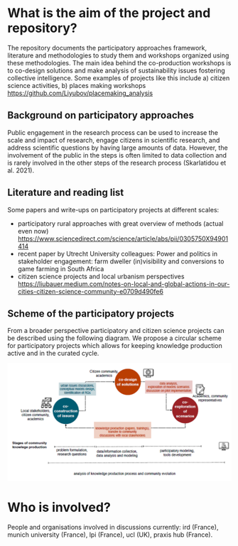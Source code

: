 # What is the aim of the project and repository?
The repository documents the participatory approaches framework, literature and methodologies to study them and workshops organized using these methodologies.
The main idea behind the co-production workshops is to co-design solutions and make analysis of sustainability issues fostering collective intelligence. 
Some examples of projects like this include a) citizen science activities, b) places making workshops https://github.com/Liyubov/placemaking_analysis 

## Background on participatory approaches 

Public engagement in the research process can be used to increase the scale and impact of research, engage citizens in scientific research, and address scientific questions by having large amounts of data. However, the involvement of the public in the steps is often limited to data collection and is rarely involved in the other steps of the research process (Skarlatidou et al. 2021). 

## Literature and reading list   


Some papers and write-ups on participatory projects at different scales:

- participatory rural approaches with great overview of methods (actual even now) https://www.sciencedirect.com/science/article/abs/pii/0305750X94901414
- recent paper by Utrecht University colleagues: Power and politics in stakeholder engagement: farm dweller (in)visibility and conversions to game farming in South Africa
- citizen science projects and local urbanism perspectives https://liubauer.medium.com/notes-on-local-and-global-actions-in-our-cities-citizen-science-community-e0709d490fe6 



## Scheme of the participatory projects 

From a broader perspective participatory and citizen science projects can be described using the following diagram.
We propose a circular scheme for participatory projects which allows for keeping knowledge production active and in the curated cycle. 

![plot](https://github.com/cityinteractionlab/participatory_approaches/blob/main/figures/co-production%20workshops.PNG)

# Who is involved?
People and organisations involved in discussions currently: ird (France), munich university (France), lpi (France), ucl (UK), praxis hub (France). 



